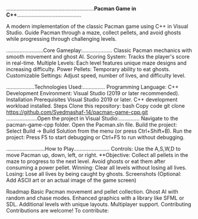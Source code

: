 ...........................................................**Pacman Game in C++**...........................................

A modern implementation of the classic Pacman game using C++ in Visual Studio. Guide Pacman through a maze, collect pellets, and avoid ghosts while progressing through challenging levels.

.........................Core Gameplay:....................
Classic Pacman mechanics with smooth movement and ghost AI.
Scoring System: Tracks the player's score in real-time.
Multiple Levels: Each level features unique maze designs and increasing difficulty.
Power Pellets: Temporary ability to eat ghosts.
Customizable Settings: Adjust speed, number of lives, and difficulty level.


...................Technologies Used:...............
Programming Language: C++
Development Environment: Visual Studio (2019 or later recommended).
Installation
Prerequisites
Visual Studio 2019 or later.
C++ development workload installed.
Steps
Clone this repository:
bash
Copy code
git clone https://github.com/Syedmashaf-14/pacman-game-cpp.git
.....................Open the project in Visual Studio:..............
Navigate to the pacman-game-cpp folder.
Open the Pacman.sln file.
Build the project:
Select Build -> Build Solution from the menu (or press Ctrl+Shift+B).
Run the project:
Press F5 to start debugging or Ctrl+F5 to run without debugging.

..........................How to Play........................
Controls: Use the A,S,W,D to move Pacman up, down, left, or right.
**Objective:
Collect all pellets in the maze to progress to the next level.
Avoid ghosts or eat them after consuming a power pellet.
Winning: Clear all levels without losing all lives.
Losing: Lose all lives by being caught by ghosts.
Screenshots
(Optional: Add ASCII art or an actual image of the game screen)

Roadmap
 Basic Pacman movement and pellet collection.
 Ghost AI with random and chase modes.
 Enhanced graphics with a library like SFML or SDL.
 Additional levels with unique layouts.
 Multiplayer support.
Contributing
Contributions are welcome! To contribute:

